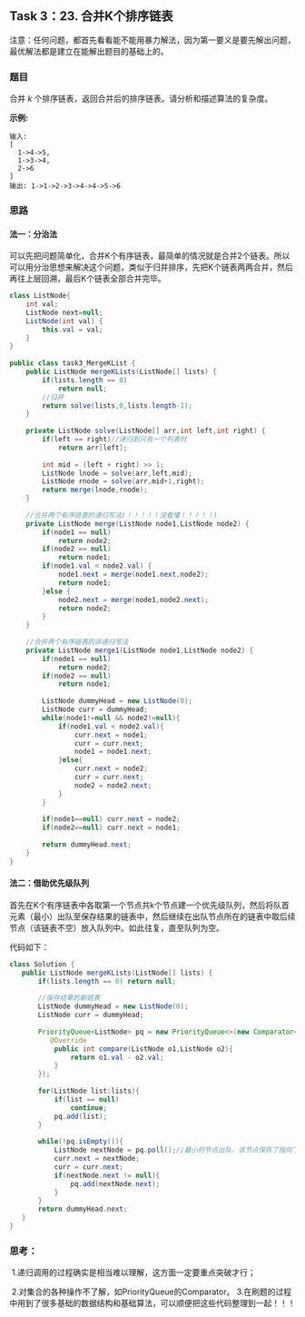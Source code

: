 ## Task 3：23. 合并K个排序链表

注意：任何问题，都首先看看能不能用暴力解法，因为第一要义是要先解出问题，最优解法都是建立在能解出题目的基础上的。

### 题目

合并 *k* 个排序链表，返回合并后的排序链表。请分析和描述算法的复杂度。

**示例:**

```
输入:
[
  1->4->5,
  1->3->4,
  2->6
]
输出: 1->1->2->3->4->4->5->6
```

### 思路

#### 法一：分治法

​		可以先把问题简单化，合并K个有序链表，最简单的情况就是合并2个链表。所以可以用分治思想来解决这个问题，类似于归并排序，先把K个链表两两合并，然后再往上层回溯，最后K个链表全部合并完毕。

```java
class ListNode{
	int val;
	ListNode next=null;
	ListNode(int val) {
		this.val = val;
	}
}
	
public class task3_MergeKList {
	public ListNode mergeKLists(ListNode[] lists) {
		if(lists.length == 0)
			return null;
		//归并
		return solve(lists,0,lists.length-1);
	}
	
	private ListNode solve(ListNode[] arr,int left,int right) {
		if(left == right)//递归到只有一个列表时
			return arr[left];
		
		int mid = (left + right) >> 1;
		ListNode lnode = solve(arr,left,mid);
		ListNode rnode = solve(arr,mid+1,right);
		return merge(lnode,rnode);
	}
	
	//合并两个有序链表的递归写法(！！！！！没看懂！！！！！)
	private ListNode merge(ListNode node1,ListNode node2) {
		if(node1 == null)
			return node2;
		if(node2 == null)
			return node1;
		if(node1.val < node2.val) {
			node1.next = merge(node1.next,node2);
			return node1;
		}else {
			node2.next = merge(node1,node2.next);
			return node2;
		}
	}
    
    //合并两个有序链表的非递归写法
	private ListNode merge1(ListNode node1,ListNode node2) {
		if(node1 == null)
			return node2;
		if(node2 == null)
			return node1;
		
        ListNode dummyHead = new ListNode(0);
        ListNode curr = dummyHead;
        while(node1!=null && node2!=null){
            if(node1.val < node2.val){
                curr.next = node1;
                curr = curr.next;
                node1 = node1.next;
            }else{
                curr.next = node2;
                curr = curr.next;
                node2 = node2.next;
            } 
        }
        
        if(node1==null) curr.next = node2;
        if(node2==null) curr.next = node1;
        
        return dummyHead.next;
	}	
}
```

#### 法二：借助优先级队列

​		首先在K个有序链表中各取第一个节点共k个节点建一个优先级队列，然后将队首元素（最小）出队至保存结果的链表中，然后继续在出队节点所在的链表中取后续节点（该链表不空）放入队列中。如此往复，直至队列为空。

代码如下：

```java
class Solution {
   public ListNode mergeKLists(ListNode[] lists) {
       if(lists.length == 0) return null;
       
       //保存结果的新链表
       ListNode dummyHead = new ListNode(0);
       ListNode curr = dummyHead;
       
       PriorityQueue<ListNode> pq = new PriorityQueue<>(new Comparator<ListNode>(){
          @Override
           public int compare(ListNode o1,ListNode o2){
               return o1.val - o2.val;
           }
       });
       
       for(ListNode list:lists){
           if(list == null)
               continue;
           pq.add(list);
       }
       
       while(!pq.isEmpty()){
           ListNode nextNode = pq.poll();//最小的节点出队，该节点保存了指向下一个节点的next，所以便于用来添加下一个入队的节点
           curr.next = nextNode;
           curr = curr.next;
           if(nextNode.next != null){
               pq.add(nextNode.next);
           }
       }
       return dummyHead.next;
   }
}

```

### 思考：

​	1.递归调用的过程确实是相当难以理解，这方面一定要重点突破才行；

​	2.对集合的各种操作不了解，如PriorityQueue的Comparator。
​	3.在刷题的过程中用到了很多基础的数据结构和基础算法，可以顺便把这些代码整理到一起！！！